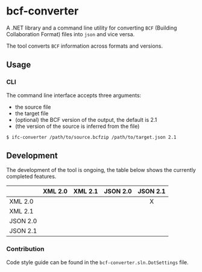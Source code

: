 # bcf-converter

A .NET library and a command line utility for converting `BCF` (Building 
Collaboration Format) files into `json` and vice versa.

The tool converts `BCF` information across formats and versions. 

## Usage

### CLI

The command line interface accepts three arguments:
 * the source file
 * the target file
 * (optional) the BCF version of the output, the default is 2.1
 * (the version of the source is inferred from the file)

```
$ ifc-converter /path/to/source.bcfzip /path/to/target.json 2.1
```

## Development

The development of the tool is ongoing, the table below shows the currently 
completed features.

|          | XML 2.0 | XML 2.1 | JSON 2.0 | JSON 2.1 |
|----------|:-------:|:-------:|:--------:|:--------:|
| XML 2.0  |         |         |          |     X    |
| XML 2.1  |         |         |          |          |
| JSON 2.0 |         |         |          |          |
| JSON 2.1 |         |         |          |          |


### Contribution

Code style guide can be found in the `bcf-converter.sln.DotSettings` file.